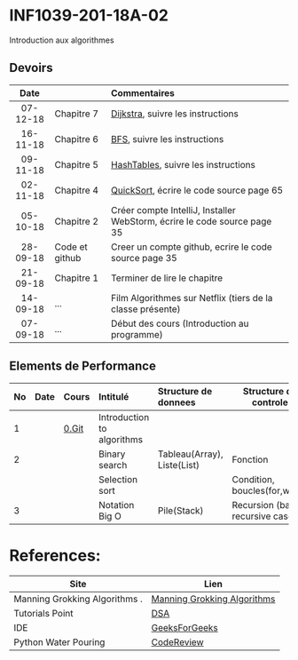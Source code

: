 # INF1039-201-18A-02
Introduction aux algorithmes

## Devoirs

| Date   |                     |     Commentaires                                                                         |
|:------:|:--------------------|:-----------------------------------------------------------------------------------------|
|07-12-18| Chapitre 7          | [Dijkstra](5.Dijkstra), suivre les instructions                                                    |
|16-11-18| Chapitre 6          | [BFS](4.BFS), suivre les instructions                                                    |
|09-11-18| Chapitre 5          | [HashTables](3.HashTables), suivre les instructions                                      |
|02-11-18| Chapitre 4          | [QuickSort](2.QuickSort), écrire le code source page 65                                  |
|05-10-18| Chapitre 2          | Créer compte IntelliJ, Installer WebStorm, écrire le code source page 35                 |
|28-09-18| Code et github      | Creer un compte github, ecrire le code source page 35                                    |
|21-09-18| Chapitre 1          | Terminer de lire le chapitre                                                             |
|14-09-18| ...                 | Film Algorithmes sur Netflix      (tiers de la classe présente)                          |
|07-09-18| ...                 | Début des cours (Introduction au programme)                                              |

## Elements de Performance

|No| Date   | Cours               | Intitulé                         |  Structure de donnees       | Structure de controle            |
|--|--------|:--------------------|:---------------------------------|:----------------------------|----------------------------------| 
| 1|        |[0.Git](0.Git)       | Introduction to algorithms       |                             |                                  |
| 2|        |                     | Binary search                    | Tableau(Array), Liste(List) | Fonction                         | 
|  |        |                     | Selection sort                   |                             | Condition, boucles(for,while)    |
| 3|        |                     | Notation Big O                   | Pile(Stack)                 | Recursion (base, recursive case) |


# References:

|Site| Lien   |
|--------------------------------|--------|
|Manning Grokking Algorithms .   |[Manning Grokking Algorithms](https://www.manning.com/books/grokking-algorithms)|
|Tutorials Point                 |[DSA](http://www.tutorialspoint.com/data_structures_algorithms)|
| IDE | [GeeksForGeeks](https://ide.geeksforgeeks.org) |
| Python Water Pouring | [CodeReview](https://codereview.stackexchange.com/questions/78586/pouring-water-between-two-jugs-to-get-a-certain-amount-in-one-of-the-jugs) |


